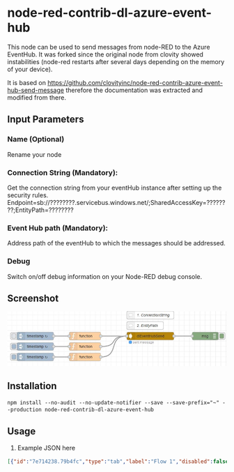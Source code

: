 # node-red-contrib-dl-azure-event-hub
This node can be used to send messages from node-RED to the Azure EventHub. It was forked since the original node from clovity showed instabilities (node-red restarts after several days depending on the memory of your device).

It is based on https://github.com/clovityinc/node-red-contrib-azure-event-hub-send-message therefore the documentation was extracted and modified from there.

## Input Parameters

### Name (Optional)
Rename your node

### Connection String (Mandatory):
Get the connection string from your eventHub instance after setting up the security rules.
Endpoint=sb://????????.servicebus.windows.net/;SharedAccessKey=????????;EntityPath=????????

### Event Hub path (Mandatory):
Address path of the eventHub to which the messages should be addressed.

### Debug
Switch on/off debug information on your Node-RED debug console.

## Screenshot
![Alt text](/icons/dlEventHubSend.JPG?raw=true "Example flow")

## Installation
```
npm install --no-audit --no-update-notifier --save --save-prefix="~" --production node-red-contrib-dl-azure-event-hub
```

## Usage
1. Example JSON here
```JSON
[{"id":"7e714238.79b4fc","type":"tab","label":"Flow 1","disabled":false,"info":""},{"id":"609b653f.45e3bc","type":"dlEventHubSend","z":"7e714238.79b4fc","name":"dlEventHubSend","debug":false,"x":670,"y":180,"wires":[["d6361d05.eb08a"]]},{"id":"1eb696ff.3907e9","type":"comment","z":"7e714238.79b4fc","name":"1. ConnectionString","info":"","x":670,"y":100,"wires":[]},{"id":"cc37a272.4e619","type":"comment","z":"7e714238.79b4fc","name":"2. EntityPath","info":"","x":650,"y":140,"wires":[]},{"id":"e36c7765.1042f","type":"function","z":"7e714238.79b4fc","name":"","func":"msg.payload = {\n    \"depot_hub\": \"Trash_Hub\",\n    \"source_type\": \"MyDevice1\",\n    \"version\": \"0.1\",\n    \"timestamp\": new Date().toJSON(),\n    \"data\": {\n        \"machine 1\": {\n            \"temperature\": 20.01,\n            \"pressure\": 1013,\n            \"relHg\": 60\n        }\n    }\n};\nreturn msg;","outputs":1,"noerr":0,"initialize":"","finalize":"","x":420,"y":180,"wires":[["609b653f.45e3bc"]]},{"id":"c4e9ea46.e588b8","type":"inject","z":"7e714238.79b4fc","name":"","props":[{"p":"payload"},{"p":"topic","vt":"str"}],"repeat":"60","crontab":"","once":false,"onceDelay":0.1,"topic":"","payload":"","payloadType":"date","x":230,"y":180,"wires":[["e36c7765.1042f"]]},{"id":"a576b120.bfc598","type":"function","z":"7e714238.79b4fc","name":"","func":"msg.payload = {\n    \"depot_hub\": \"Trash_Hub\",\n    \"source_type\": \"MyDevice1\",\n    \"version\": \"0.1\",\n    \"timestamp\": new Date().toJSON(),\n    \"data\": {\n        \"machine 2\": {\n            \"temperature\": 26.33,\n            \"pressure\": 1001,\n            \"relHg\": 56\n        }\n    }\n};\nreturn msg;","outputs":1,"noerr":0,"initialize":"","finalize":"","x":420,"y":220,"wires":[["609b653f.45e3bc"]]},{"id":"15b740a8.4cde97","type":"inject","z":"7e714238.79b4fc","name":"","props":[{"p":"payload"},{"p":"topic","vt":"str"}],"repeat":"45","crontab":"","once":false,"onceDelay":0.1,"topic":"","payload":"","payloadType":"date","x":230,"y":220,"wires":[["a576b120.bfc598"]]},{"id":"be43a0a2.9c4398","type":"function","z":"7e714238.79b4fc","name":"","func":"msg.payload = {\n    \"depot_hub\": \"Trash_Hub\",\n    \"source_type\": \"MyDevice1\",\n    \"version\": \"0.1\",\n    \"timestamp\": new Date().toJSON(),\n    \"data\": {\n        \"machine 3\": {\n            \"temperature\": 28.75,\n            \"pressure\": 1031,\n            \"relHg\": 44\n        }\n    }\n};\nreturn msg;","outputs":1,"noerr":0,"initialize":"","finalize":"","x":420,"y":260,"wires":[["609b653f.45e3bc"]]},{"id":"d3ae4323.bbbe08","type":"inject","z":"7e714238.79b4fc","name":"","props":[{"p":"payload"},{"p":"topic","vt":"str"}],"repeat":"30","crontab":"","once":false,"onceDelay":0.1,"topic":"","payload":"","payloadType":"date","x":230,"y":260,"wires":[["be43a0a2.9c4398"]]},{"id":"d6361d05.eb08a","type":"debug","z":"7e714238.79b4fc","name":"","active":true,"tosidebar":true,"console":false,"tostatus":false,"complete":"true","targetType":"full","statusVal":"","statusType":"auto","x":880,"y":180,"wires":[]}]
```
